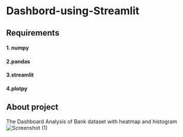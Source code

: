 # Dashbord-using-Streamlit
## Requirements
#### 1. numpy
#### 2.pandas
#### 3.streamlit
#### 4.plotpy

## About project
The Dashboard Analysis of Bank dataset with heatmap and histogram 
![Screenshot (1)](https://user-images.githubusercontent.com/95542660/193447629-444cbe3c-bb0e-4aa3-b12b-9382ed331f38.png)
